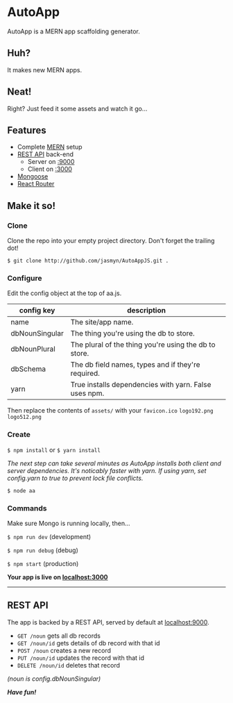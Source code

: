 # AutoApp

AutoApp is a MERN app scaffolding generator.

## Huh?
It makes new MERN apps.

## Neat!
Right? Just feed it some assets and watch it go...

## Features

- Complete [MERN](https://www.mongodb.com/mern-stack) setup
- [REST API](https://en.wikipedia.org/wiki/Representational_state_transfer) back-end
	- Server on [:9000](http://localhost:9000)
	- Client on [:3000](http://localhost:3000)
- [Mongoose](http://mongoosejs.com/)
- [React Router](https://reactrouter.com/)

## Make it so!

### Clone
Clone the repo into your empty project directory. Don't forget the trailing dot!

`$ git clone http://github.com/jasmyn/AutoAppJS.git .`


### Configure
Edit the config object at the top of aa.js.	

| config key     | description                                           |
|----------------|-------------------------------------------------------|
| name           | The site/app name.                                    |
| dbNounSingular | The thing you're using the db to store.               |
| dbNounPlural   | The plural of the thing you're using the db to store. |
| dbSchema       | The db field names, types and if they're required.    |
| yarn           | True installs dependencies with yarn. False uses npm. |

 Then replace the contents of `assets/` with your 
	`favicon.ico`
	`logo192.png`
	`logo512.png`
	
### Create

`$ npm install` or `$ yarn install`

*The next step can take several minutes as AutoApp installs both client and server dependencies. It's noticably faster with yarn. If using yarn,  set config.yarn to true to prevent lock file conflicts.*

`$ node aa`

### Commands

Make sure Mongo is running locally, then...

`$ npm run dev` (development)

`$ npm run debug` (debug)

`$ npm start` (production)

**Your app is live on [localhost:3000](localhost:3000)**

---

## REST API

The app is backed by a REST API, served by default at [localhost:9000](http://localhost:9000).

- `GET /noun` gets all db records
- `GET /noun/id` gets details of db record with that id
- `POST /noun` creates a new record
- `PUT /noun/id` updates the record with that id
- `DELETE /noun/id` deletes that record

*(noun is config.dbNounSingular)*

***Have fun!***
